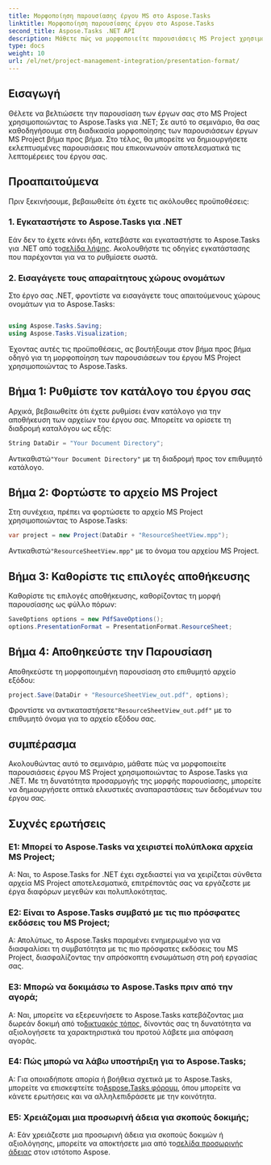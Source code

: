 ```yaml
---
title: Μορφοποίηση παρουσίασης έργου MS στο Aspose.Tasks
linktitle: Μορφοποίηση παρουσίασης έργου στο Aspose.Tasks
second_title: Aspose.Tasks .NET API
description: Μάθετε πώς να μορφοποιείτε παρουσιάσεις MS Project χρησιμοποιώντας το Aspose.Tasks για .NET. Βελτιώστε την οπτικοποίηση και την επικοινωνία των λεπτομερειών του έργου χωρίς κόπο.
type: docs
weight: 10
url: /el/net/project-management-integration/presentation-format/
---
```

## Εισαγωγή

Θέλετε να βελτιώσετε την παρουσίαση των έργων σας στο MS Project χρησιμοποιώντας το Aspose.Tasks για .NET; Σε αυτό το σεμινάριο, θα σας καθοδηγήσουμε στη διαδικασία μορφοποίησης των παρουσιάσεων έργων MS Project βήμα προς βήμα. Στο τέλος, θα μπορείτε να δημιουργήσετε εκλεπτυσμένες παρουσιάσεις που επικοινωνούν αποτελεσματικά τις λεπτομέρειες του έργου σας.

## Προαπαιτούμενα

Πριν ξεκινήσουμε, βεβαιωθείτε ότι έχετε τις ακόλουθες προϋποθέσεις:

### 1. Εγκαταστήστε το Aspose.Tasks για .NET

 Εάν δεν το έχετε κάνει ήδη, κατεβάστε και εγκαταστήστε το Aspose.Tasks για .NET από το[σελίδα λήψης](https://releases.aspose.com/tasks/net/). Ακολουθήστε τις οδηγίες εγκατάστασης που παρέχονται για να το ρυθμίσετε σωστά.

### 2. Εισαγάγετε τους απαραίτητους χώρους ονομάτων

Στο έργο σας .NET, φροντίστε να εισαγάγετε τους απαιτούμενους χώρους ονομάτων για το Aspose.Tasks:

```csharp

using Aspose.Tasks.Saving;
using Aspose.Tasks.Visualization;
```

Έχοντας αυτές τις προϋποθέσεις, ας βουτήξουμε στον βήμα προς βήμα οδηγό για τη μορφοποίηση των παρουσιάσεων του έργου MS Project χρησιμοποιώντας το Aspose.Tasks.

## Βήμα 1: Ρυθμίστε τον κατάλογο του έργου σας

Αρχικά, βεβαιωθείτε ότι έχετε ρυθμίσει έναν κατάλογο για την αποθήκευση των αρχείων του έργου σας. Μπορείτε να ορίσετε τη διαδρομή καταλόγου ως εξής:

```csharp
String DataDir = "Your Document Directory";
```

 Αντικαθιστώ`"Your Document Directory"` με τη διαδρομή προς τον επιθυμητό κατάλογο.

## Βήμα 2: Φορτώστε το αρχείο MS Project

Στη συνέχεια, πρέπει να φορτώσετε το αρχείο MS Project χρησιμοποιώντας το Aspose.Tasks:

```csharp
var project = new Project(DataDir + "ResourceSheetView.mpp");
```

 Αντικαθιστώ`"ResourceSheetView.mpp"` με το όνομα του αρχείου MS Project.

## Βήμα 3: Καθορίστε τις επιλογές αποθήκευσης

Καθορίστε τις επιλογές αποθήκευσης, καθορίζοντας τη μορφή παρουσίασης ως φύλλο πόρων:

```csharp
SaveOptions options = new PdfSaveOptions();
options.PresentationFormat = PresentationFormat.ResourceSheet;
```

## Βήμα 4: Αποθηκεύστε την Παρουσίαση

Αποθηκεύστε τη μορφοποιημένη παρουσίαση στο επιθυμητό αρχείο εξόδου:

```csharp
project.Save(DataDir + "ResourceSheetView_out.pdf", options);
```

 Φροντίστε να αντικαταστήσετε`"ResourceSheetView_out.pdf"` με το επιθυμητό όνομα για το αρχείο εξόδου σας.

## συμπέρασμα

Ακολουθώντας αυτό το σεμινάριο, μάθατε πώς να μορφοποιείτε παρουσιάσεις έργου MS Project χρησιμοποιώντας το Aspose.Tasks για .NET. Με τη δυνατότητα προσαρμογής της μορφής παρουσίασης, μπορείτε να δημιουργήσετε οπτικά ελκυστικές αναπαραστάσεις των δεδομένων του έργου σας.

## Συχνές ερωτήσεις

### Ε1: Μπορεί το Aspose.Tasks να χειριστεί πολύπλοκα αρχεία MS Project;
Α: Ναι, το Aspose.Tasks for .NET έχει σχεδιαστεί για να χειρίζεται σύνθετα αρχεία MS Project αποτελεσματικά, επιτρέποντάς σας να εργάζεστε με έργα διαφόρων μεγεθών και πολυπλοκότητας.

### Ε2: Είναι το Aspose.Tasks συμβατό με τις πιο πρόσφατες εκδόσεις του MS Project;
Α: Απολύτως, το Aspose.Tasks παραμένει ενημερωμένο για να διασφαλίσει τη συμβατότητα με τις πιο πρόσφατες εκδόσεις του MS Project, διασφαλίζοντας την απρόσκοπτη ενσωμάτωση στη ροή εργασίας σας.

### Ε3: Μπορώ να δοκιμάσω το Aspose.Tasks πριν από την αγορά;
 Α: Ναι, μπορείτε να εξερευνήσετε το Aspose.Tasks κατεβάζοντας μια δωρεάν δοκιμή από το[δικτυακός τόπος](https://releases.aspose.com/), δίνοντάς σας τη δυνατότητα να αξιολογήσετε τα χαρακτηριστικά του προτού λάβετε μια απόφαση αγοράς.

### Ε4: Πώς μπορώ να λάβω υποστήριξη για το Aspose.Tasks;
 Α: Για οποιαδήποτε απορία ή βοήθεια σχετικά με το Aspose.Tasks, μπορείτε να επισκεφτείτε το[Aspose.Tasks φόρουμ](https://forum.aspose.com/c/tasks/15), όπου μπορείτε να κάνετε ερωτήσεις και να αλληλεπιδράσετε με την κοινότητα.

### Ε5: Χρειάζομαι μια προσωρινή άδεια για σκοπούς δοκιμής;
 Α: Εάν χρειάζεστε μια προσωρινή άδεια για σκοπούς δοκιμών ή αξιολόγησης, μπορείτε να αποκτήσετε μια από το[σελίδα προσωρινής άδειας](https://purchase.aspose.com/temporary-license/) στον ιστότοπο Aspose.
